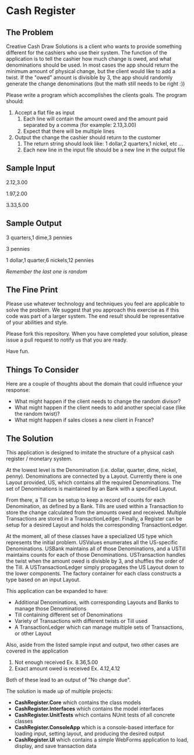 # Cash Register

## The Problem
Creative Cash Draw Solutions is a client who wants to provide something different for the cashiers who use their system. The function of the application is to tell the cashier how much change is owed, and what denominations should be used. In most cases the app should return the minimum amount of physical change, but the client would like to add a twist. If the "owed" amount is divisible by 3, the app should randomly generate the change denominations (but the math still needs to be right :))

Please write a program which accomplishes the clients goals. The program should:

1. Accept a flat file as input
	1. Each line will contain the amount owed and the amount paid separated by a comma (for example: 2.13,3.00)
	2. Expect that there will be multiple lines
2. Output the change the cashier should return to the customer
	1. The return string should look like: 1 dollar,2 quarters,1 nickel, etc ...
	2. Each new line in the input file should be a new line in the output file

## Sample Input
2.12,3.00

1.97,2.00

3.33,5.00

## Sample Output
3 quarters,1 dime,3 pennies

3 pennies

1 dollar,1 quarter,6 nickels,12 pennies

*Remember the last one is random*

## The Fine Print
Please use whatever technology and techniques you feel are applicable to solve the problem. We suggest that you approach this exercise as if this code was part of a larger system. The end result should be representative of your abilities and style.

Please fork this repository. When you have completed your solution, please issue a pull request to notify us that you are ready.

Have fun.

## Things To Consider
Here are a couple of thoughts about the domain that could influence your response:

* What might happen if the client needs to change the random divisor?
* What might happen if the client needs to add another special case (like the random twist)?
* What might happen if sales closes a new client in France?

## The Solution

This application is designed to imitate the structure of a physical cash register / monetary system.

At the lowest level is the Denomination (i.e. dollar, quarter, dime, nickel, penny). Denominations are connected by a Layout. Currently there is one Layout provided, US, which contains all the required Denominations. The set of Denominations is maintained by an Bank with a specified Layout.

From there, a Till can be setup to keep a record of counts for each Denomination, as defined by a Bank. Tills are used within a Transaction to store the change calculated from the amounts owed and received. Multiple Transactions are stored in a TransactionLedger. Finally, a Register can be setup for a desired Layout and holds the corresponding TransactionLedger.

At the moment, all of these classes have a specialized US type which represents the initial problem. USValues enumerates all the US-specific Denominations. USBank maintains all of those Denominations, and a USTill maintains counts for each of those Denominations. USTransaction handles the twist when the amount owed is divisble by 3, and shuffles the order of the Till. A USTransactionLedger simply propagates the US Layout down to the lower components. The factory container for each class constructs a type based on an input Layout.

This application can be expanded to have:
* Additional Denominations, with corresponding Layouts and Banks to manage those Denominations
* Till containing different set of Denominations
* Variety of Transactions with different twists or Till used
* A TransactionLedger which can manage multiple sets of Transactions, or other Layout

Also, aside from the listed sample input and output, two other cases are covered in the application

1. Not enough received
		Ex. 8.36,5.00
2. Exact amount owed is received
		Ex. 4.12,4.12

Both of these lead to an output of "No change due".

The solution is made up of multiple projects:
* __CashRegister.Core__ which contains the class models
* __CashRegister.Interfaces__ which contains the model interfaces
* __CashRegister.UnitTests__ which contains NUnit tests of all concrete classes
* __CashRegister.ConsoleApp__ which is a console-based interface for loading input, setting layout, and producing the desired output
* __CashRegister.UI__ which contains a simple WebForms application to load, display, and save transaction data
